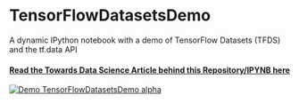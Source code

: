 # TensorFlowDatasetsDemo
A dynamic IPython notebook with a demo of TensorFlow Datasets (TFDS) and the tf.data API           
#### [Read the Towards Data Science Article behind this Repository/IPYNB here](https://towardsdatascience.com/youre-importing-data-wrong-c171f52eea00)            
[![Demo TensorFlowDatasetsDemo alpha](https://github.com/djthegr8/TensorFlowDatasetsDemo/raw/main/mediumarticle.gif)](https://towardsdatascience.com/youre-importing-data-wrong-c171f52eea00)
